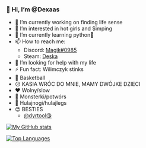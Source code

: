 ### 👋 Hi, I’m @Dexaas
- 🔭 I’m currently working on finding life sense 
- 👀 I’m interested in hot girls and $imping
- 🌱 I’m currently learning python🐍
- 📫 How to reach me:
  - Discord: [Magik#0985](https::/discord.com/users/690650238159028224)
  - Steam: [Deska](https://steamcommunity.com/id/Dexaas)       
- 🤔 I’m looking for help with my life
- ⚡ Fun fact: Wilimczyk stinks
- 🏀 Basketball
- 😥 KASIA WRÓC DO MNIE, MAMY DWÓJKE DZIECI
- ❤  Wolny/slow
- 🥶 Monsterki/potwórs
- 🛴 Hulajnogi/hulajlegs
- 😍 BESTIES
  - [@dyrtool😘](https://github.com/dyrtool)

[![My GitHub stats](https://github-readme-stats.vercel.app/api?username=Dexaas&theme=gotham&show_icons=true)](https://github.com/anuraghazra/github-readme-stats)

[![Top Languages](https://github-readme-stats.vercel.app/api/top-langs/?username=Dexaas&theme=gotham&show_icons=true)](https://github.com/anuraghazra/github-readme-stats)

<!--
**Dexaas/Dexaas** is a ✨ _special_ ✨ repository because its `README.md` (this file) appears on your GitHub profile.--->
